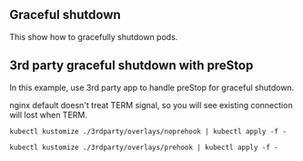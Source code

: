 ## Graceful shutdown

This show how to gracefully shutdown pods.

## 3rd party graceful shutdown with preStop

In this example, use 3rd party app to handle preStop for graceful shutdown.

nginx default doesn't treat TERM signal, so you will see existing connection will lost when TERM.

```shell
kubectl kustomize ./3rdparty/overlays/noprehook | kubectl apply -f -
```



```shell
kubectl kustomize ./3rdparty/overlays/prehook | kubectl apply -f -
```
